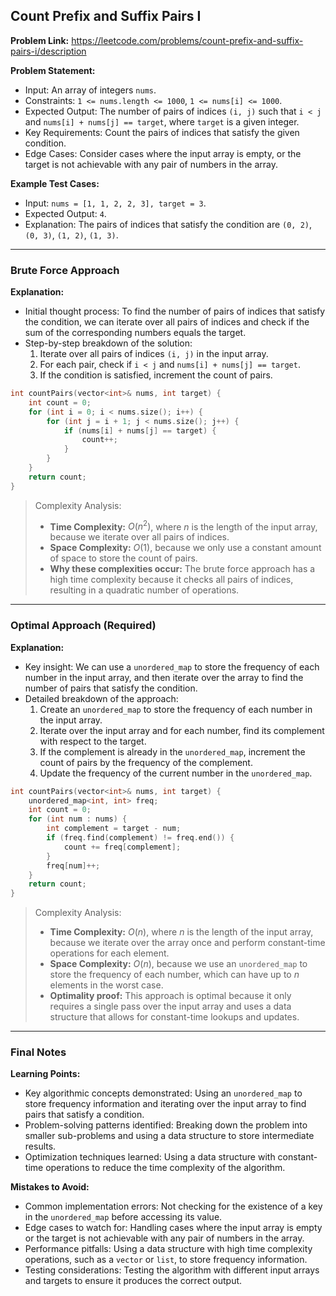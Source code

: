 ## Count Prefix and Suffix Pairs I

**Problem Link:** https://leetcode.com/problems/count-prefix-and-suffix-pairs-i/description

**Problem Statement:**
- Input: An array of integers `nums`.
- Constraints: `1 <= nums.length <= 1000`, `1 <= nums[i] <= 1000`.
- Expected Output: The number of pairs of indices `(i, j)` such that `i < j` and `nums[i] + nums[j] == target`, where `target` is a given integer.
- Key Requirements: Count the pairs of indices that satisfy the given condition.
- Edge Cases: Consider cases where the input array is empty, or the target is not achievable with any pair of numbers in the array.

**Example Test Cases:**
- Input: `nums = [1, 1, 2, 2, 3], target = 3`.
- Expected Output: `4`.
- Explanation: The pairs of indices that satisfy the condition are `(0, 2)`, `(0, 3)`, `(1, 2)`, `(1, 3)`.

---

### Brute Force Approach

**Explanation:**
- Initial thought process: To find the number of pairs of indices that satisfy the condition, we can iterate over all pairs of indices and check if the sum of the corresponding numbers equals the target.
- Step-by-step breakdown of the solution:
  1. Iterate over all pairs of indices `(i, j)` in the input array.
  2. For each pair, check if `i < j` and `nums[i] + nums[j] == target`.
  3. If the condition is satisfied, increment the count of pairs.

```cpp
int countPairs(vector<int>& nums, int target) {
    int count = 0;
    for (int i = 0; i < nums.size(); i++) {
        for (int j = i + 1; j < nums.size(); j++) {
            if (nums[i] + nums[j] == target) {
                count++;
            }
        }
    }
    return count;
}
```

> Complexity Analysis:
> - **Time Complexity:** $O(n^2)$, where $n$ is the length of the input array, because we iterate over all pairs of indices.
> - **Space Complexity:** $O(1)$, because we only use a constant amount of space to store the count of pairs.
> - **Why these complexities occur:** The brute force approach has a high time complexity because it checks all pairs of indices, resulting in a quadratic number of operations.

---

### Optimal Approach (Required)

**Explanation:**
- Key insight: We can use a `unordered_map` to store the frequency of each number in the input array, and then iterate over the array to find the number of pairs that satisfy the condition.
- Detailed breakdown of the approach:
  1. Create an `unordered_map` to store the frequency of each number in the input array.
  2. Iterate over the input array and for each number, find its complement with respect to the target.
  3. If the complement is already in the `unordered_map`, increment the count of pairs by the frequency of the complement.
  4. Update the frequency of the current number in the `unordered_map`.

```cpp
int countPairs(vector<int>& nums, int target) {
    unordered_map<int, int> freq;
    int count = 0;
    for (int num : nums) {
        int complement = target - num;
        if (freq.find(complement) != freq.end()) {
            count += freq[complement];
        }
        freq[num]++;
    }
    return count;
}
```

> Complexity Analysis:
> - **Time Complexity:** $O(n)$, where $n$ is the length of the input array, because we iterate over the array once and perform constant-time operations for each element.
> - **Space Complexity:** $O(n)$, because we use an `unordered_map` to store the frequency of each number, which can have up to $n$ elements in the worst case.
> - **Optimality proof:** This approach is optimal because it only requires a single pass over the input array and uses a data structure that allows for constant-time lookups and updates.

---

### Final Notes

**Learning Points:**
- Key algorithmic concepts demonstrated: Using an `unordered_map` to store frequency information and iterating over the input array to find pairs that satisfy a condition.
- Problem-solving patterns identified: Breaking down the problem into smaller sub-problems and using a data structure to store intermediate results.
- Optimization techniques learned: Using a data structure with constant-time operations to reduce the time complexity of the algorithm.

**Mistakes to Avoid:**
- Common implementation errors: Not checking for the existence of a key in the `unordered_map` before accessing its value.
- Edge cases to watch for: Handling cases where the input array is empty or the target is not achievable with any pair of numbers in the array.
- Performance pitfalls: Using a data structure with high time complexity operations, such as a `vector` or `list`, to store frequency information.
- Testing considerations: Testing the algorithm with different input arrays and targets to ensure it produces the correct output.
